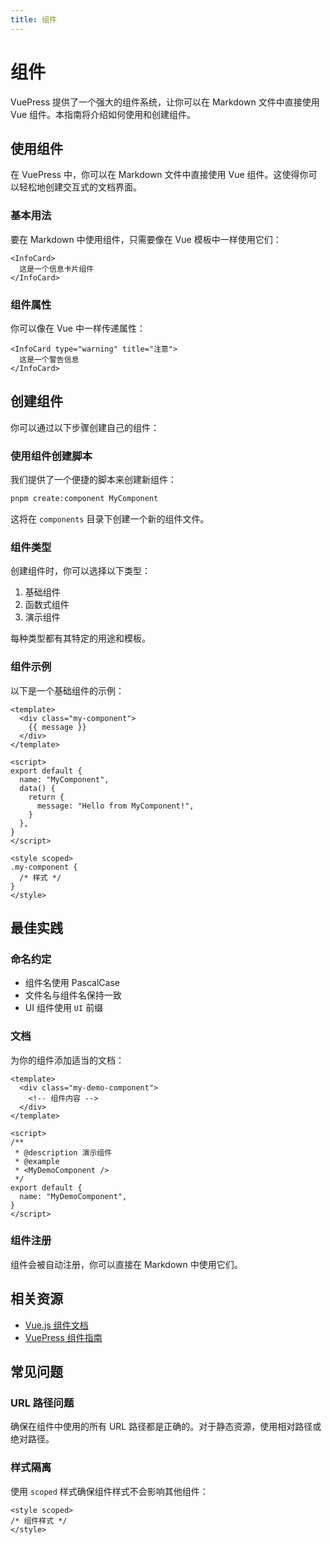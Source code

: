 ```yaml
---
title: 组件
---
```


# 组件

VuePress 提供了一个强大的组件系统，让你可以在 Markdown 文件中直接使用 Vue 组件。本指南将介绍如何使用和创建组件。

## 使用组件

在 VuePress 中，你可以在 Markdown 文件中直接使用 Vue 组件。这使得你可以轻松地创建交互式的文档界面。

### 基本用法

要在 Markdown 中使用组件，只需要像在 Vue 模板中一样使用它们：

```vue
<InfoCard>
  这是一个信息卡片组件
</InfoCard>
```

### 组件属性

你可以像在 Vue 中一样传递属性：

```vue
<InfoCard type="warning" title="注意">
  这是一个警告信息
</InfoCard>
```

## 创建组件

你可以通过以下步骤创建自己的组件：

### 使用组件创建脚本

我们提供了一个便捷的脚本来创建新组件：

```bash
pnpm create:component MyComponent
```

这将在 `components` 目录下创建一个新的组件文件。

### 组件类型

创建组件时，你可以选择以下类型：

1. 基础组件
2. 函数式组件
3. 演示组件

每种类型都有其特定的用途和模板。

### 组件示例

以下是一个基础组件的示例：

```vue
<template>
  <div class="my-component">
    {{ message }}
  </div>
</template>

<script>
export default {
  name: "MyComponent",
  data() {
    return {
      message: "Hello from MyComponent!",
    }
  },
}
</script>

<style scoped>
.my-component {
  /* 样式 */
}
</style>
```

## 最佳实践

### 命名约定

- 组件名使用 PascalCase
- 文件名与组件名保持一致
- UI 组件使用 `UI` 前缀

### 文档

为你的组件添加适当的文档：

```vue
<template>
  <div class="my-demo-component">
    <!-- 组件内容 -->
  </div>
</template>

<script>
/**
 * @description 演示组件
 * @example
 * <MyDemoComponent />
 */
export default {
  name: "MyDemoComponent",
}
</script>
```

### 组件注册

组件会被自动注册，你可以直接在 Markdown 中使用它们。

## 相关资源

- [Vue.js 组件文档](https://cn.vuejs.org/guide/components/registration.html)
- [VuePress 组件指南](https://v2.vuepress.vuejs.org/zh/guide/page.html#组件)

## 常见问题

### URL 路径问题

确保在组件中使用的所有 URL 路径都是正确的。对于静态资源，使用相对路径或绝对路径。

### 样式隔离

使用 `scoped` 样式确保组件样式不会影响其他组件：

```vue
<style scoped>
/* 组件样式 */
</style>
```
